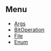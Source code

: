 ## Menu
* [Args](./../C%23/Args/listArg0.cs)
* [BitOperation](./../C%23/BitOperation/bitOperation.cs)
* [File](./../C%23/File/fileApp.cs)
* [Enum](./../C%23/Enum/enumApp.cs)